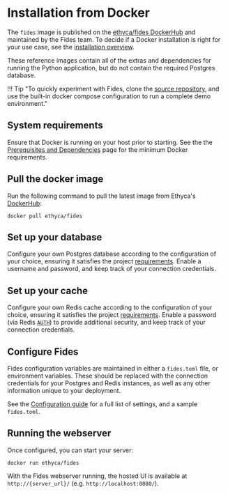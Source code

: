# Installation from Docker

The `fides` image is published on the [ethyca/fides DockerHub](https://hub.docker.com/r/ethyca/fides/tags) and maintained by the Fides team. To decide if a Docker installation is right for your use case, see the [installation overview](./overview.md).

These reference images contain all of the extras and dependencies for running the Python application, but do not contain the required Postgres database.

!!! Tip "To quickly experiment with Fides, clone the [source repository](https://github.com/ethyca/fides), and use the built-in docker compose configuration to run a complete demo environment."

## System requirements
Ensure that Docker is running on your host prior to starting. See the the [Prerequisites and Dependencies](requirements.md#docker-requirements) page for the minimum Docker requirements.

## Pull the docker image
Run the following command to pull the latest image from Ethyca's [DockerHub](https://hub.docker.com/r/ethyca/fides):

```
docker pull ethyca/fides
``` 

## Set up your database

Configure your own Postgres database according to the configuration of your choice, ensuring it satisfies the project [requirements](./requirements.md). Enable a username and password, and keep track of your connection credentials.

## Set up your cache
Configure your own Redis cache according to the configuration of your choice, ensuring it satisfies the project [requirements](./requirements.md). Enable a password (via Redis [`AUTH`](https://redis.io/commands/auth)) to provide additional security, and keep track of your connection credentials.
## Configure Fides

Fides configuration variables are maintained in either a `fides.toml` file, or environment variables. These should be replaced with the connection credentials for your Postgres and Redis instances, as well as any other information unique to your deployment. 

See the [Configuration guide](configuration.md) for a full list of settings, and a sample `fides.toml`.

## Running the webserver
Once configured, you can start your server:

```
docker run ethyca/fides
```

With the Fides webserver running, the hosted UI is available at `http://{server_url}/` (e.g. `http://localhost:8080/`). 



